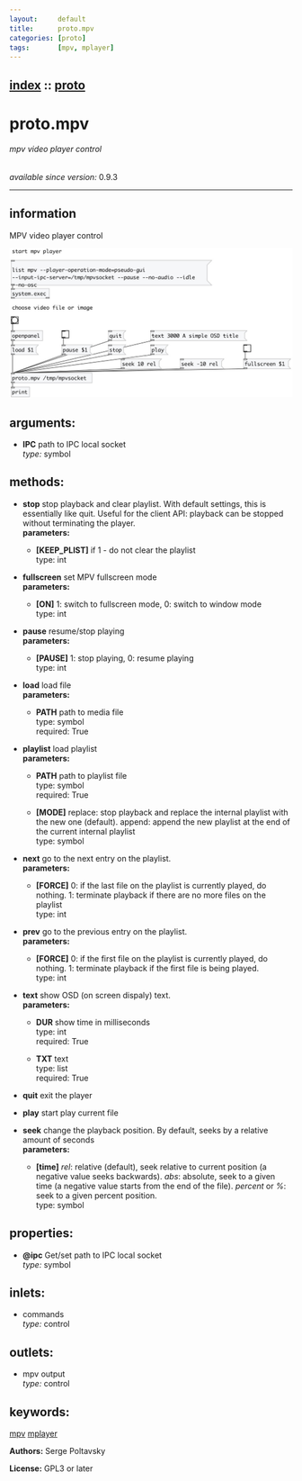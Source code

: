 ```yaml
---
layout:     default
title:      proto.mpv
categories: [proto]
tags:       [mpv, mplayer]
---
```

[index](index.html) :: [proto](category_proto.html)
---

# proto.mpv

###### mpv video player control

*available since version:* 0.9.3

---


## information
MPV video player control


[![example](../examples/img/proto.mpv.jpg)](../examples/pd/proto.mpv.pd)



## arguments:

* **IPC**
path to IPC local socket<br>
_type:_ symbol<br>



## methods:

* **stop**
stop playback and clear playlist. With default settings, this is essentially
like quit. Useful for the client API: playback can be stopped without
terminating the player.<br>
  __parameters:__
  - **[KEEP_PLIST]** if 1 - do not clear the playlist<br>
    type: int <br>

* **fullscreen**
set MPV fullscreen mode<br>
  __parameters:__
  - **[ON]** 1: switch to fullscreen mode, 0: switch to window mode<br>
    type: int <br>

* **pause**
resume/stop playing<br>
  __parameters:__
  - **[PAUSE]** 1: stop playing, 0: resume playing<br>
    type: int <br>

* **load**
load file<br>
  __parameters:__
  - **PATH** path to media file<br>
    type: symbol <br>
    required: True <br>

* **playlist**
load playlist<br>
  __parameters:__
  - **PATH** path to playlist file<br>
    type: symbol <br>
    required: True <br>

  - **[MODE]** replace: stop playback and replace the internal playlist with the new one (default). append: append the new playlist at the end of the current internal playlist<br>
    type: symbol <br>

* **next**
go to the next entry on the playlist.<br>
  __parameters:__
  - **[FORCE]** 0: if the last file on the playlist is currently played, do nothing. 1: terminate playback if there are no more files on the playlist<br>
    type: int <br>

* **prev**
go to the previous entry on the playlist.<br>
  __parameters:__
  - **[FORCE]** 0: if the first file on the playlist is currently played, do nothing. 1: terminate playback if the first file is being played.<br>
    type: int <br>

* **text**
show OSD (on screen dispaly) text.<br>
  __parameters:__
  - **DUR** show time in milliseconds<br>
    type: int <br>
    required: True <br>

  - **TXT** text<br>
    type: list <br>
    required: True <br>

* **quit**
exit the player<br>

* **play**
start play current file<br>

* **seek**
change the playback position. By default, seeks by a relative amount of seconds<br>
  __parameters:__
  - **[time]** *rel*: relative (default), seek relative to current position (a negative value seeks backwards). *abs*: absolute, seek to a given time (a negative value starts from the end of the file). *percent* or *%*: seek to a given percent position.<br>
    type: symbol <br>




## properties:

* **@ipc** 
Get/set path to IPC local socket<br>
_type:_ symbol<br>



## inlets:

* commands<br>
_type:_ control



## outlets:

* mpv output<br>
_type:_ control



## keywords:

[mpv](keywords/mpv.html)
[mplayer](keywords/mplayer.html)






**Authors:** Serge Poltavsky




**License:** GPL3 or later






